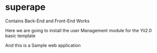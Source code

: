 # superape
Contains Back-End and Front-End Works

Here we are going to install the user Management module for the Yii2.0 basic template

And this is a Sample web application
